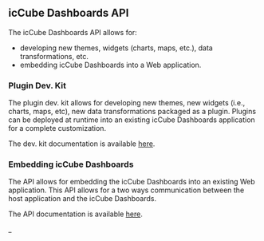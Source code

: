 ## icCube Dashboards API

The icCube Dashboards API allows for:

- developing new themes, widgets (charts, maps, etc.), data transformations, etc.
- embedding icCube Dashboards into a Web application.

### Plugin Dev. Kit

The plugin dev. kit allows for developing new themes, new widgets (i.e., charts, maps, etc), new data transformations
packaged as a plugin. Plugins can be deployed at runtime into an existing icCube Dashboards application for a complete
customization.

The dev. kit documentation is available [here](./plugin/Overview.md).

### Embedding icCube Dashboards

The API allows for embedding the icCube Dashboards into an existing Web application. This API allows for a two ways
communication between the host application and the icCube Dashboards.

The API documentation is available [here](./embed/Overview.md).

_